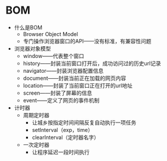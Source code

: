 # BOM

- 什么是BOM
  - Browser Object Model
  - 专门操作浏览器窗口的API——没有标准，有兼容性问题
- 浏览器对象模型
  - window——代表整个窗口
  - history——封装当前窗口打开后，成功访问过的历史url记录
  - navigator——封装浏览器配置信息
  - document——封装当前正在加载的网页内容
  - location——封装了当前窗口正在打开的url地址
  - screen——封装了屏幕的信息
  - event——定义了网页的事件机制
- 计时器
  - 周期定时器
    - 让城乡按指定时间间隔反复自动执行一项任务
    - setInterval（exp，time）
    - clearInterval（定时器名字）
  - 一次定时器
    - 让程序延迟一段时间执行